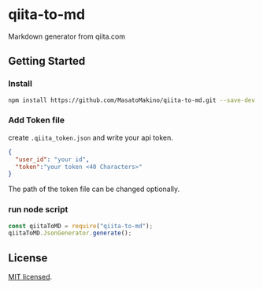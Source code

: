 # qiita-to-md
Markdown generator from qiita.com

## Getting Started

### Install

```bash
npm install https://github.com/MasatoMakino/qiita-to-md.git --save-dev
```

### Add Token file

create `.qiita_token.json` and write your api token.

```.qiita_token.json
{
  "user_id": "your id",
  "token":"your token <40 Characters>"
}
```

The path of the token file can be changed optionally.

### run node script

```node.js
const qiitaToMD = require("qiita-to-md");
qiitaToMD.JsonGenerator.generate();
```

## License

[MIT licensed](LICENSE).